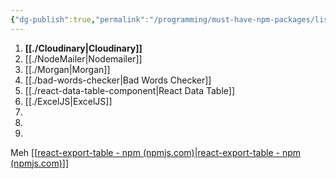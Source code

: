 ```yaml
---
{"dg-publish":true,"permalink":"/programming/must-have-npm-packages/lists/","noteIcon":""}
---
```


1.  **[[./Cloudinary\|Cloudinary]]**
2. [[./NodeMailer\|Nodemailer]]
3. [[./Morgan\|Morgan]]
4. [[./bad-words-checker\|Bad Words Checker]]
5. [[./react-data-table-component\|React Data Table]]
6. [[./ExcelJS\|ExcelJS]]
7. 
8. 
9. 



Meh
[[[react-export-table - npm (npmjs.com)](https://www.npmjs.com/package/react-export-table)\|[react-export-table - npm (npmjs.com)](https://www.npmjs.com/package/react-export-table)]]

